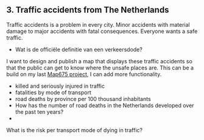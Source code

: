 ## 3. Traffic accidents from The Netherlands

Traffic accidents is a problem in every city. Minor accidents with material damage to major accidents with fatal consequences. Everyone wants a safe traffic.

- Wat is de officiële definitie van een verkeersdode?


I want to design and publish a map that displays these traffic accidents so that the public can get to know where the unsafe places are.
This can be a build on my last [Map675 project](https://efsa223.github.io/Vehicle_Crashes/), I can add more functionality.

- killed and seriously injured in traffic
- fatalities by mode of transport
- road deaths by province per 100 thousand inhabitants
- How has the number of road deaths in the Netherlands developed over the past ten years?
-
What is the risk per transport mode of dying in traffic?
